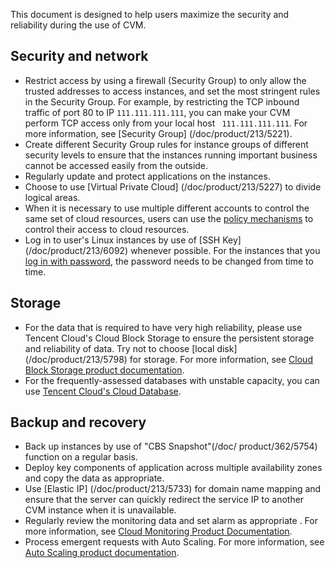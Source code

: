 This document is designed to help users maximize the security and reliability during the use of CVM.

## Security and network

- Restrict access by using a firewall (Security Group) to only allow the trusted addresses to access instances, and set the most stringent rules in the Security Group. For example, by restricting the TCP inbound traffic of port 80 to IP `111.111.111.111`, you can make your CVM perform TCP access only from your local host ` 111.111.111.111`. For more information, see [Security Group] (/doc/product/213/5221).
- Create different Security Group rules for instance groups of different security levels to ensure that the instances running important business cannot be accessed easily from the outside.
- Regularly update and protect applications on the instances.
- Choose to use [Virtual Private Cloud] (/doc/product/213/5227) to divide logical areas.
- When it is necessary to use multiple different accounts to control the same set of cloud resources, users can use the [policy mechanisms](https://www.qcloud.com/doc/product/378/4513) to control their access to cloud resources.
- Log in to user's Linux instances by use of [SSH Key] (/doc/product/213/6092) whenever possible. For the instances that you [log in with password](/doc/product/213/6093), the password needs to be changed from time to time.

## Storage

- For the data that is required to have very high reliability, please use Tencent Cloud's Cloud Block Storage to ensure the persistent storage and reliability of data. Try not to choose [local disk] (/doc/product/213/5798) for storage. For more information, see [Cloud Block Storage product documentation](https://www.qcloud.com/doc/product/362).
- For the frequently-assessed databases with unstable capacity, you can use [Tencent Cloud's Cloud Database](https://www.qcloud.com/product/cdb-overview.html).

## Backup and recovery

- Back up instances by use of "CBS Snapshot"(/doc/ product/362/5754) function on a regular basis.
- Deploy key components of application across multiple availability zones and copy the data as appropriate.
- Use [Elastic IP] (/doc/product/213/5733) for domain name mapping and ensure that the server can quickly redirect the service IP to another CVM instance when it is unavailable.
- Regularly review the monitoring data and set alarm as appropriate . For more information, see [Cloud Monitoring Product Documentation](https://www.qcloud.com/doc/product/248).
- Process emergent requests with Auto Scaling. For more information, see [Auto Scaling product documentation](https://www.qcloud.com/doc/product/377).
